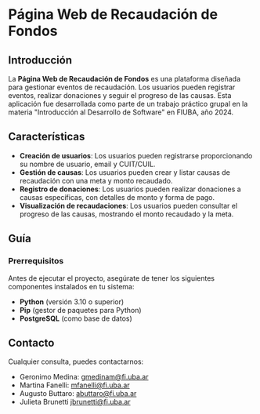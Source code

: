 # Página Web de Recaudación de Fondos

## Introducción

La **Página Web de Recaudación de Fondos** es una plataforma diseñada para gestionar eventos de recaudación. Los usuarios pueden registrar eventos, realizar donaciones y seguir el progreso de las causas. Esta aplicación fue desarrollada como parte de un trabajo práctico grupal en la materia "Introducción al Desarrollo de Software" en FIUBA, año 2024.

## Características

- **Creación de usuarios**: Los usuarios pueden registrarse proporcionando su nombre de usuario, email y CUIT/CUIL.
- **Gestión de causas**: Los usuarios pueden crear y listar causas de recaudación con una meta y monto recaudado.
- **Registro de donaciones**: Los usuarios pueden realizar donaciones a causas específicas, con detalles de monto y forma de pago.
- **Visualización de recaudaciones**: Los usuarios pueden consultar el progreso de las causas, mostrando el monto recaudado y la meta.

## Guía

### Prerrequisitos

Antes de ejecutar el proyecto, asegúrate de tener los siguientes componentes instalados en tu sistema:

- **Python** (versión 3.10 o superior)
- **Pip** (gestor de paquetes para Python)
- **PostgreSQL** (como base de datos)

## Contacto 
Cualquier consulta, puedes contactarnos:

- Geronimo Medina: gmedinam@fi.uba.ar 
- Martina Fanelli: mfanelli@fi.uba.ar
- Augusto Buttaro: abuttaro@fi.uba.ar
- Julieta Brunetti jbrunetti@fi.uba.ar


